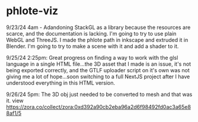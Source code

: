 # phlote-viz

9/23/24 4am - Adandoning StackGL as a library because the resources are scarce, and the documentation is lacking. I'm going to try to use plain WebGL and ThreeJS. I made the phlote path in inkscape and extruded it in Blender. I'm going to try to make a scene with it and add a shader to it. 

9/25/24 2:25pm: Great progress on finding a way to work with the glsl language in a single HTML file...the 3D asset that I made is an issue, it's not being exported correctly, and the GTLF uploader script on it's own was not giving me a lot of hope...soon switching to a full NextJS project after I have understood everything in this HTML version. 

9/26/24 5pm: The 3D obj just needed to be converted to mesh and that was it. view https://zora.co/collect/zora:0xd392a90cb2eba96a2d6f98492fd0ac3a65e88af1/5
